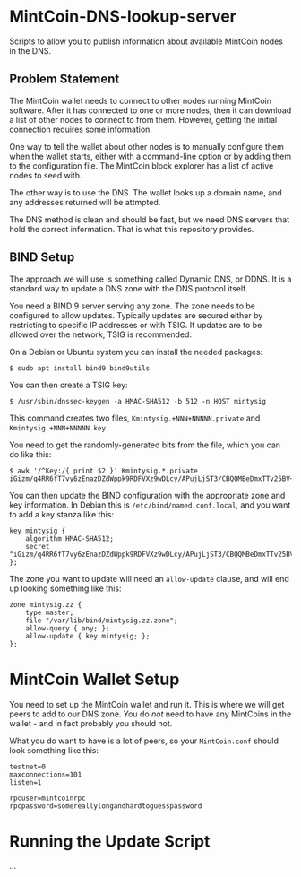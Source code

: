 # MintCoin-DNS-lookup-server
Scripts to allow you to publish information about available MintCoin
nodes in the DNS.

## Problem Statement

The MintCoin wallet needs to connect to other nodes running MintCoin
software. After it has connected to one or more nodes, then it can
download a list of other nodes to connect to from them. However,
getting the initial connection requires some information.

One way to tell the wallet about other nodes is to manually configure
them when the wallet starts, either with a command-line option or by
adding them to the configuration file. The MintCoin block explorer has
a list of active nodes to seed with.

The other way is to use the DNS. The wallet looks up a domain name,
and any addresses returned will be attmpted.

The DNS method is clean and should be fast, but we need DNS servers
that hold the correct information. That is what this repository
provides.

## BIND Setup

The approach we will use is something called Dynamic DNS, or DDNS. It
is a standard way to update a DNS zone with the DNS protocol itself.

You need a BIND 9 server serving any zone. The zone needs to be
configured to allow updates. Typically updates are secured either by
restricting to specific IP addresses or with TSIG. If updates are to
be allowed over the network, TSIG is recommended.

On a Debian or Ubuntu system you can install the needed packages:

```
$ sudo apt install bind9 bind9utils
```

You can then create a TSIG key:

```
$ /usr/sbin/dnssec-keygen -a HMAC-SHA512 -b 512 -n HOST mintysig
```

This command creates two files, `Kmintysig.+NNN+NNNNN.private` and
`Kmintysig.+NNN+NNNNN.key`. 

You need to get the randomly-generated bits from the file, which you
can do like this:

```
$ awk '/^Key:/{ print $2 }' Kmintysig.*.private
iGizm/q4RR6fT7vy6zEnazDZdWppk9RDFVXz9wDLcy/APujLjST3/CBQQMBeDmxTTv25BV+0p1FuW1V+0arZLg==
```

You can then update the BIND configuration with the appropriate zone
and key information. In Debian this is `/etc/bind/named.conf.local`,
and you want to add a key stanza like this:

```
key mintysig {
    algorithm HMAC-SHA512;
    secret "iGizm/q4RR6fT7vy6zEnazDZdWppk9RDFVXz9wDLcy/APujLjST3/CBQQMBeDmxTTv25BV+0p1FuW1V+0arZLg==";
};
```

The zone you want to update will need an `allow-update` clause, and
will end up looking something like this:

```
zone mintysig.zz {
    type master;
    file "/var/lib/bind/mintysig.zz.zone";
    allow-query { any; };
    allow-update { key mintysig; };
};
```

# MintCoin Wallet Setup

You need to set up the MintCoin wallet and run it. This is where we
will get peers to add to our DNS zone. You do _not_ need to have any
MintCoins in the wallet - and in fact probably you should not.

What you do want to have is a lot of peers, so your `MintCoin.conf`
should look something like this: 

```
testnet=0
maxconnections=101
listen=1

rpcuser=mintcoinrpc
rpcpassword=somereallylongandhardtoguesspassword
```

# Running the Update Script

...
